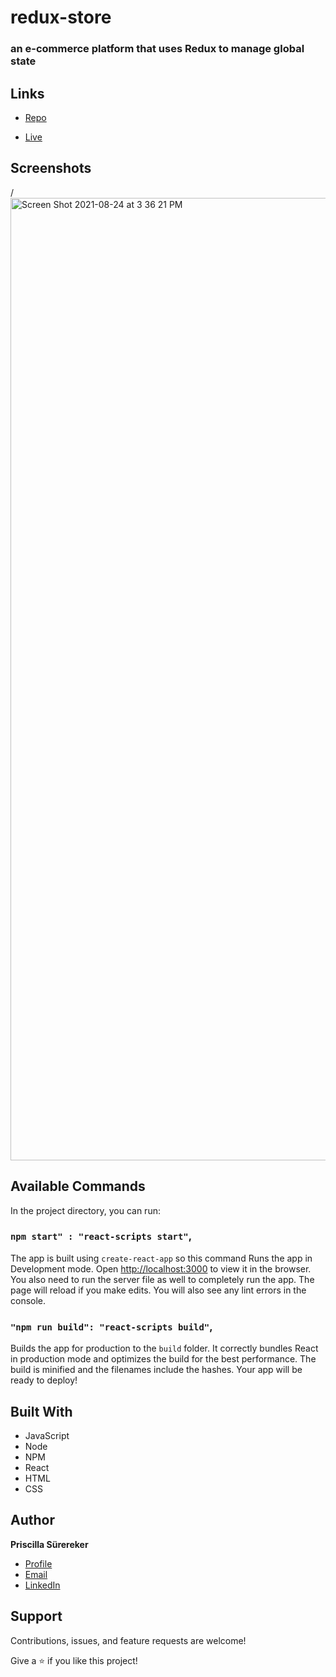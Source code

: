 # redux-store

###  an e-commerce platform that uses Redux to manage global state 

## Links

- [Repo](https://github.com/psurer/redux-store "<redux-store> Repo")

- [Live](https://ps-redux-store.herokuapp.com
 "Live View")

## Screenshots

/<img width="1540" alt="Screen Shot 2021-08-24 at 3 36 21 PM" src="https://user-images.githubusercontent.com/62962138/130678964-4b34182c-d521-4954-9592-88dab01cd739.png">

## Available Commands

In the project directory, you can run:

### `npm start" : "react-scripts start"`,

The app is built using `create-react-app` so this command Runs the app in Development mode. Open [http://localhost:3000](http://localhost:3000) to view it in the browser. You also need to run the server file as well to completely run the app. The page will reload if you make edits.
You will also see any lint errors in the console.

### `"npm run build": "react-scripts build"`,

Builds the app for production to the `build` folder. It correctly bundles React in production mode and optimizes the build for the best performance. The build is minified and the filenames include the hashes. Your app will be ready to deploy!
  
## Built With

- JavaScript
- Node
- NPM
- React
- HTML
- CSS

## Author

**Priscilla Sürereker**

- [Profile](https://github.com/psurer "Priscilla Sürereker")
- [Email](mailto:surer.priscilla@gmail.com?subject=Hi "Hi!")
- [LinkedIn](https://www.linkedin.com/in/priscilla-surereker/)

## Support

Contributions, issues, and feature requests are welcome!

Give a ⭐️ if you like this project!
